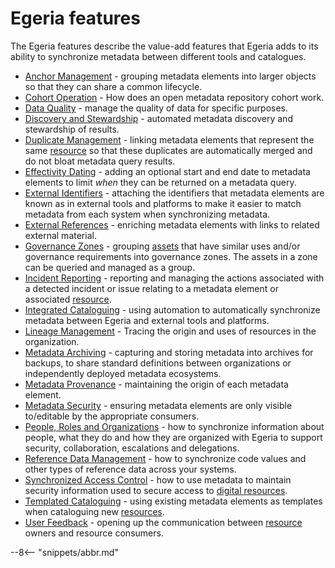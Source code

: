 <!-- SPDX-License-Identifier: CC-BY-4.0 -->
<!-- Copyright Contributors to the ODPi Egeria project 2020. -->

# Egeria features

The Egeria features describe the value-add features that Egeria adds to its ability to synchronize metadata between different tools and catalogues.

- [Anchor Management](/features/anchor-management/overview) - grouping metadata elements into larger objects so that they can share a common lifecycle.
- [Cohort Operation](/features/cohort-operation/overview) - How does an open metadata repository cohort work.
- [Data Quality](/features/data-quality/overview) - manage the quality of data for specific purposes.
- [Discovery and Stewardship](/features/discovery-and-stewardship/overview) - automated metadata discovery and stewardship of results.
- [Duplicate Management](/features/duplicate-management/overview) - linking metadata elements that represent the same [resource](/concepts/resource) so that these duplicates are automatically merged and do not bloat metadata query results.
- [Effectivity Dating](/features/effectivity-dates/overview) - adding an optional start and end date to metadata elements to limit *when* they can be returned on a metadata query.
- [External Identifiers](/features/external-identifiers/overview) - attaching the identifiers that metadata elements are known as in external tools and platforms to make it easier to match metadata from each system when synchronizing metadata.
- [External References](/features/external-references/overview) - enriching metadata elements with links to related external material.
- [Governance Zones](/features/governance-zoning/overview) - grouping [assets](/concepts/asset) that have similar uses and/or governance requirements into governance zones. The assets in a zone can be queried and managed as a group.
- [Incident Reporting](/features/incident-reporting/overview) - reporting and managing the actions associated with a detected incident or issue relating to a metadata element or associated [resource](/concepts/resource).
- [Integrated Cataloguing](/features/integrated-cataloguing/overview) - using automation to automatically synchronize metadata between Egeria and external tools and platforms.
- [Lineage Management](/features/lineage-management/overview) - Tracing the origin and uses of resources in the organization.
- [Metadata Archiving](/features/metadata-archiving/overview) - capturing and storing metadata into archives for backups, to share standard definitions between organizations or independently deployed metadata ecosystems.
- [Metadata Provenance](/features/metadata-provenance/overview) - maintaining the origin of each metadata element.
- [Metadata Security](/features/metadata-security/overview) - ensuring metadata elements are only visible to/editable by the appropriate consumers.
- [People, Roles and Organizations](/features/people-roles-organizations/overview) - how to synchronize information about people, what they do and how they are organized with Egeria to support security, collaboration, escalations and delegations.
- [Reference Data Management](/features/reference-data-management/overview) - how to synchronize code values and other types of reference data across your systems.
- [Synchronized Access Control](/features/synchronized-access-control/overview) - how to use metadata to maintain security information used to secure access to [digital resources](/concepts/resource).
- [Templated Cataloguing](/features/templated-cataloguing/overview) - using existing metadata elements as templates when cataloguing new [resources](/concepts/resource).
- [User Feedback](/features/user-feedback/overview) - opening up the communication between [resource](/concepts/resource) owners and resource consumers.


--8<-- "snippets/abbr.md"

